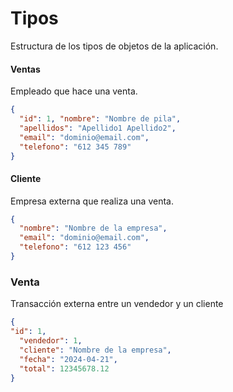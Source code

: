 # Tipos
Estructura de los tipos de objetos de la aplicación. 

#### Ventas
Empleado que hace una venta.
```json
{
  "id": 1, "nombre": "Nombre de pila", 
  "apellidos": "Apellido1 Apellido2", 
  "email": "dominio@email.com",
  "telefono": "612 345 789"
}
```

#### Cliente
Empresa externa que realiza una venta.
```json
{
  "nombre": "Nombre de la empresa",
  "email": "dominio@email.com",
  "telefono": "612 123 456"
}
```

### Venta
Transacción externa entre un vendedor y un cliente
```json
{
"id": 1,
  "vendedor": 1,
  "cliente": "Nombre de la empresa",
  "fecha": "2024-04-21",
  "total": 12345678.12
}
```